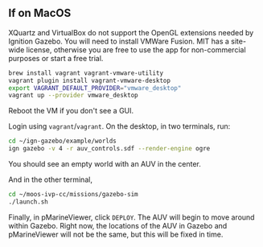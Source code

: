 ## If on MacOS
XQuartz and VirtualBox do not support the OpenGL extensions needed by Ignition Gazebo. You will need to install VMWare Fusion.
MIT has a site-wide license, otherwise you are free to use the app for non-commercial purposes or start a free trial.


```sh
brew install vagrant vagrant-vmware-utility
vagrant plugin install vagrant-vmware-desktop
export VAGRANT_DEFAULT_PROVIDER="vmware_desktop"
vagrant up --provider vmware_desktop
```
Reboot the VM if you don't see a GUI.

Login using `vagrant`/`vagrant`. On the desktop, in two terminals, run:
```sh
cd ~/ign-gazebo/example/worlds
ign gazebo -v 4 -r auv_controls.sdf --render-engine ogre
```
You should see an empty world with an AUV in the center.

And in the other terminal,
```sh
cd ~/moos-ivp-cc/missions/gazebo-sim
./launch.sh
```

Finally, in pMarineViewer, click `DEPLOY`. The AUV will begin to move around within Gazebo. Right now, the locations of the AUV in Gazebo and pMarineViewer will not be the same, but this will be fixed in time.

